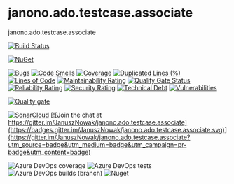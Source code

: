 # janono.ado.testcase.associate
 janono.ado.testcase.associate
 
 [![Build Status](https://dev.azure.com/janono-pub/Janono.Ado.TestCase.Associate/_apis/build/status/janono.ado.testcase.associate-ci%20dotnet%206.0?branchName=master)](https://dev.azure.com/janono-pub/Janono.Ado.TestCase.Associate/_build/latest?definitionId=33&branchName=master)

[![NuGet](https://img.shields.io/nuget/v/janono.ado.testcase.associate.svg?style=flat-square&label=nuget)](https://www.nuget.org/packages/janono.ado.testcase.associate/) 

[![Bugs](https://sonarcloud.io/api/project_badges/measure?project=JanuszNowak_janono.ado.testcase.associate&metric=bugs)](https://sonarcloud.io/dashboard?id=JanuszNowak_janono.ado.testcase.associate)
[![Code Smells](https://sonarcloud.io/api/project_badges/measure?project=JanuszNowak_janono.ado.testcase.associate&metric=code_smells)](https://sonarcloud.io/dashboard?id=JanuszNowak_janono.ado.testcase.associate)
[![Coverage](https://sonarcloud.io/api/project_badges/measure?project=JanuszNowak_janono.ado.testcase.associate&metric=coverage)](https://sonarcloud.io/dashboard?id=JanuszNowak_janono.ado.testcase.associate)
[![Duplicated Lines (%)](https://sonarcloud.io/api/project_badges/measure?project=JanuszNowak_janono.ado.testcase.associate&metric=duplicated_lines_density)](https://sonarcloud.io/dashboard?id=JanuszNowak_janono.ado.testcase.associate)
[![Lines of Code](https://sonarcloud.io/api/project_badges/measure?project=JanuszNowak_janono.ado.testcase.associate&metric=ncloc)](https://sonarcloud.io/dashboard?id=JanuszNowak_janono.ado.testcase.associate)
[![Maintainability Rating](https://sonarcloud.io/api/project_badges/measure?project=JanuszNowak_janono.ado.testcase.associate&metric=sqale_rating)](https://sonarcloud.io/dashboard?id=JanuszNowak_janono.ado.testcase.associate)
[![Quality Gate Status](https://sonarcloud.io/api/project_badges/measure?project=JanuszNowak_janono.ado.testcase.associate&metric=alert_status)](https://sonarcloud.io/dashboard?id=JanuszNowak_janono.ado.testcase.associate)
[![Reliability Rating](https://sonarcloud.io/api/project_badges/measure?project=JanuszNowak_janono.ado.testcase.associate&metric=reliability_rating)](https://sonarcloud.io/dashboard?id=JanuszNowak_janono.ado.testcase.associate)
[![Security Rating](https://sonarcloud.io/api/project_badges/measure?project=JanuszNowak_janono.ado.testcase.associate&metric=security_rating)](https://sonarcloud.io/dashboard?id=JanuszNowak_janono.ado.testcase.associate)
[![Technical Debt](https://sonarcloud.io/api/project_badges/measure?project=JanuszNowak_janono.ado.testcase.associate&metric=sqale_index)](https://sonarcloud.io/dashboard?id=JanuszNowak_janono.ado.testcase.associate)
[![Vulnerabilities](https://sonarcloud.io/api/project_badges/measure?project=JanuszNowak_janono.ado.testcase.associate&metric=vulnerabilities)](https://sonarcloud.io/dashboard?id=JanuszNowak_janono.ado.testcase.associate)

[![Quality gate](https://sonarcloud.io/api/project_badges/quality_gate?project=JanuszNowak_janono.ado.testcase.associate)](https://sonarcloud.io/dashboard?id=JanuszNowak_janono.ado.testcase.associate)

[![SonarCloud](https://sonarcloud.io/images/project_badges/sonarcloud-white.svg)](https://sonarcloud.io/dashboard?id=JanuszNowak_janono.ado.testcase.associate) [![Join the chat at https://gitter.im/JanuszNowak/janono.ado.testcase.associate](https://badges.gitter.im/JanuszNowak/janono.ado.testcase.associate.svg)](https://gitter.im/JanuszNowak/janono.ado.testcase.associate?utm_source=badge&utm_medium=badge&utm_campaign=pr-badge&utm_content=badge)


![Azure DevOps coverage](https://img.shields.io/azure-devops/coverage/janono-pub/Janono.Ado.TestCase.Associate/33)
![Azure DevOps tests](https://img.shields.io/azure-devops/tests/janono-pub/Janono.Ado.TestCase.Associate/33)
![Azure DevOps builds (branch)](https://img.shields.io/azure-devops/build/janono-pub/Janono.Ado.TestCase.Associate/33/master?label=master)
![Nuget](https://img.shields.io/nuget/dt/janono.ado.testcase.associate)
